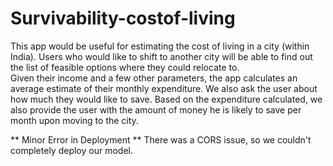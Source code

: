 # Survivability-costof-living

This app would be useful for estimating the cost of living in a city (within India). Users who would like to shift to another city will be able to find out the list of feasible options where they could relocate to.  
Given their income and a few other parameters, the app calculates an average estimate of their monthly expenditure. We also ask the user about how much they would like to save. Based on the expenditure calculated, we also provide the user with the amount of money he is likely to save per month upon moving to the city.


** Minor Error in Deployment **
There was a CORS issue, so we couldn't completely deploy our model. 
